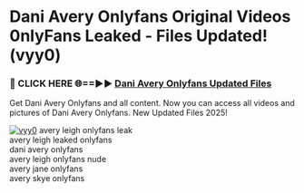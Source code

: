 # Dani Avery Onlyfans Original Videos 0nlyFans Leaked - Files Updated! (vyy0)

<h3>🔴 CLICK HERE 🌐==►► <a href="https://tinyurl.com/x26r9saj" rel="nofollow">Dani Avery Onlyfans Updated Files</a></h3>

Get Dani Avery Onlyfans and all content. Now you can access all videos and pictures of Dani Avery Onlyfans. New Updated Files 2025!

[![vyy0](https://i.imgur.com/LkgZPqh.gif)](https://tinyurl.com/x26r9saj)
avery leigh onlyfans leak<br>
avery leigh leaked onlyfans<br>
dani avery onlyfans<br>
avery leigh onlyfans nude<br>
avery jane onlyfans<br>
avery skye onlyfans